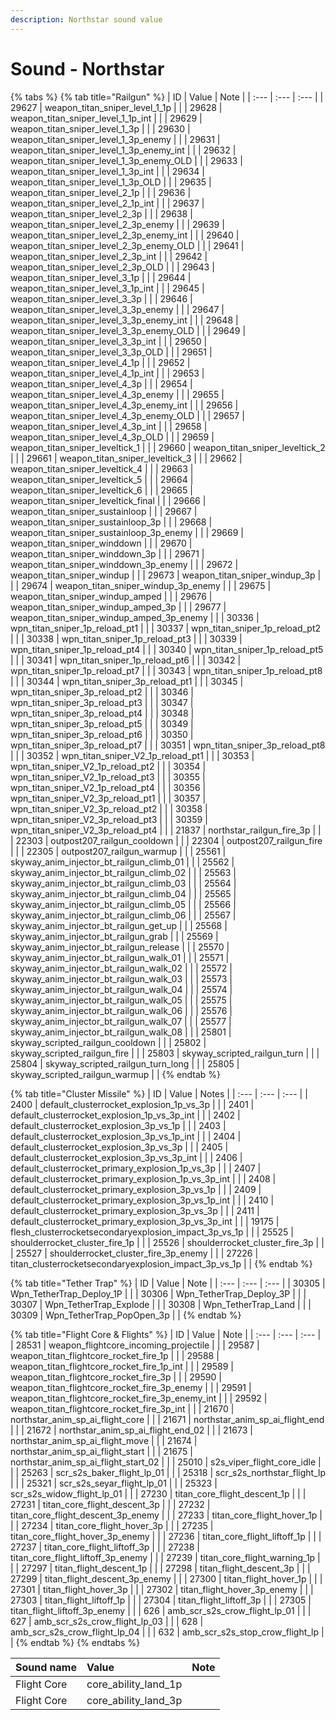 ```yaml
---
description: Northstar sound value
---
```


# Sound - Northstar

{% tabs %}
{% tab title="Railgun" %}
| ID | Value | Note |
| :--- | :--- | :--- |
| 29627 | weapon\_titan\_sniper\_level\_1\_1p |  |
| 29628 | weapon\_titan\_sniper\_level\_1\_1p\_int |  |
| 29629 | weapon\_titan\_sniper\_level\_1\_3p |  |
| 29630 | weapon\_titan\_sniper\_level\_1\_3p\_enemy |  |
| 29631 | weapon\_titan\_sniper\_level\_1\_3p\_enemy\_int |  |
| 29632 | weapon\_titan\_sniper\_level\_1\_3p\_enemy\_OLD |  |
| 29633 | weapon\_titan\_sniper\_level\_1\_3p\_int |  |
| 29634 | weapon\_titan\_sniper\_level\_1\_3p\_OLD |  |
| 29635 | weapon\_titan\_sniper\_level\_2\_1p |  |
| 29636 | weapon\_titan\_sniper\_level\_2\_1p\_int |  |
| 29637 | weapon\_titan\_sniper\_level\_2\_3p |  |
| 29638 | weapon\_titan\_sniper\_level\_2\_3p\_enemy |  |
| 29639 | weapon\_titan\_sniper\_level\_2\_3p\_enemy\_int |  |
| 29640 | weapon\_titan\_sniper\_level\_2\_3p\_enemy\_OLD |  |
| 29641 | weapon\_titan\_sniper\_level\_2\_3p\_int |  |
| 29642 | weapon\_titan\_sniper\_level\_2\_3p\_OLD |  |
| 29643 | weapon\_titan\_sniper\_level\_3\_1p |  |
| 29644 | weapon\_titan\_sniper\_level\_3\_1p\_int |  |
| 29645 | weapon\_titan\_sniper\_level\_3\_3p |  |
| 29646 | weapon\_titan\_sniper\_level\_3\_3p\_enemy |  |
| 29647 | weapon\_titan\_sniper\_level\_3\_3p\_enemy\_int |  |
| 29648 | weapon\_titan\_sniper\_level\_3\_3p\_enemy\_OLD |  |
| 29649 | weapon\_titan\_sniper\_level\_3\_3p\_int |  |
| 29650 | weapon\_titan\_sniper\_level\_3\_3p\_OLD |  |
| 29651 | weapon\_titan\_sniper\_level\_4\_1p |  |
| 29652 | weapon\_titan\_sniper\_level\_4\_1p\_int |  |
| 29653 | weapon\_titan\_sniper\_level\_4\_3p |  |
| 29654 | weapon\_titan\_sniper\_level\_4\_3p\_enemy |  |
| 29655 | weapon\_titan\_sniper\_level\_4\_3p\_enemy\_int |  |
| 29656 | weapon\_titan\_sniper\_level\_4\_3p\_enemy\_OLD |  |
| 29657 | weapon\_titan\_sniper\_level\_4\_3p\_int |  |
| 29658 | weapon\_titan\_sniper\_level\_4\_3p\_OLD |  |
| 29659 | weapon\_titan\_sniper\_leveltick\_1 |  |
| 29660 | weapon\_titan\_sniper\_leveltick\_2 |  |
| 29661 | weapon\_titan\_sniper\_leveltick\_3 |  |
| 29662 | weapon\_titan\_sniper\_leveltick\_4 |  |
| 29663 | weapon\_titan\_sniper\_leveltick\_5 |  |
| 29664 | weapon\_titan\_sniper\_leveltick\_6 |  |
| 29665 | weapon\_titan\_sniper\_leveltick\_final |  |
| 29666 | weapon\_titan\_sniper\_sustainloop |  |
| 29667 | weapon\_titan\_sniper\_sustainloop\_3p |  |
| 29668 | weapon\_titan\_sniper\_sustainloop\_3p\_enemy |  |
| 29669 | weapon\_titan\_sniper\_winddown |  |
| 29670 | weapon\_titan\_sniper\_winddown\_3p |  |
| 29671 | weapon\_titan\_sniper\_winddown\_3p\_enemy |  |
| 29672 | weapon\_titan\_sniper\_windup |  |
| 29673 | weapon\_titan\_sniper\_windup\_3p |  |
| 29674 | weapon\_titan\_sniper\_windup\_3p\_enemy |  |
| 29675 | weapon\_titan\_sniper\_windup\_amped |  |
| 29676 | weapon\_titan\_sniper\_windup\_amped\_3p |  |
| 29677 | weapon\_titan\_sniper\_windup\_amped\_3p\_enemy |  |
| 30336 | wpn\_titan\_sniper\_1p\_reload\_pt1 |  |
| 30337 | wpn\_titan\_sniper\_1p\_reload\_pt2 |  |
| 30338 | wpn\_titan\_sniper\_1p\_reload\_pt3 |  |
| 30339 | wpn\_titan\_sniper\_1p\_reload\_pt4 |  |
| 30340 | wpn\_titan\_sniper\_1p\_reload\_pt5 |  |
| 30341 | wpn\_titan\_sniper\_1p\_reload\_pt6 |  |
| 30342 | wpn\_titan\_sniper\_1p\_reload\_pt7 |  |
| 30343 | wpn\_titan\_sniper\_1p\_reload\_pt8 |  |
| 30344 | wpn\_titan\_sniper\_3p\_reload\_pt1 |  |
| 30345 | wpn\_titan\_sniper\_3p\_reload\_pt2 |  |
| 30346 | wpn\_titan\_sniper\_3p\_reload\_pt3 |  |
| 30347 | wpn\_titan\_sniper\_3p\_reload\_pt4 |  |
| 30348 | wpn\_titan\_sniper\_3p\_reload\_pt5 |  |
| 30349 | wpn\_titan\_sniper\_3p\_reload\_pt6 |  |
| 30350 | wpn\_titan\_sniper\_3p\_reload\_pt7 |  |
| 30351 | wpn\_titan\_sniper\_3p\_reload\_pt8 |  |
| 30352 | wpn\_titan\_sniper\_V2\_1p\_reload\_pt1 |  |
| 30353 | wpn\_titan\_sniper\_V2\_1p\_reload\_pt2 |  |
| 30354 | wpn\_titan\_sniper\_V2\_1p\_reload\_pt3 |  |
| 30355 | wpn\_titan\_sniper\_V2\_1p\_reload\_pt4 |  |
| 30356 | wpn\_titan\_sniper\_V2\_3p\_reload\_pt1 |  |
| 30357 | wpn\_titan\_sniper\_V2\_3p\_reload\_pt2 |  |
| 30358 | wpn\_titan\_sniper\_V2\_3p\_reload\_pt3 |  |
| 30359 | wpn\_titan\_sniper\_V2\_3p\_reload\_pt4 |  |
| 21837 | northstar\_railgun\_fire\_3p |  |
| 22303 | outpost207\_railgun\_cooldown |  |
| 22304 | outpost207\_railgun\_fire |  |
| 22305 | outpost207\_railgun\_warmup |  |
| 25561 | skyway\_anim\_injector\_bt\_railgun\_climb\_01 |  |
| 25562 | skyway\_anim\_injector\_bt\_railgun\_climb\_02 |  |
| 25563 | skyway\_anim\_injector\_bt\_railgun\_climb\_03 |  |
| 25564 | skyway\_anim\_injector\_bt\_railgun\_climb\_04 |  |
| 25565 | skyway\_anim\_injector\_bt\_railgun\_climb\_05 |  |
| 25566 | skyway\_anim\_injector\_bt\_railgun\_climb\_06 |  |
| 25567 | skyway\_anim\_injector\_bt\_railgun\_get\_up |  |
| 25568 | skyway\_anim\_injector\_bt\_railgun\_grab |  |
| 25569 | skyway\_anim\_injector\_bt\_railgun\_release |  |
| 25570 | skyway\_anim\_injector\_bt\_railgun\_walk\_01 |  |
| 25571 | skyway\_anim\_injector\_bt\_railgun\_walk\_02 |  |
| 25572 | skyway\_anim\_injector\_bt\_railgun\_walk\_03 |  |
| 25573 | skyway\_anim\_injector\_bt\_railgun\_walk\_04 |  |
| 25574 | skyway\_anim\_injector\_bt\_railgun\_walk\_05 |  |
| 25575 | skyway\_anim\_injector\_bt\_railgun\_walk\_06 |  |
| 25576 | skyway\_anim\_injector\_bt\_railgun\_walk\_07 |  |
| 25577 | skyway\_anim\_injector\_bt\_railgun\_walk\_08 |  |
| 25801 | skyway\_scripted\_railgun\_cooldown |  |
| 25802 | skyway\_scripted\_railgun\_fire |  |
| 25803 | skyway\_scripted\_railgun\_turn |  |
| 25804 | skyway\_scripted\_railgun\_turn\_long |  |
| 25805 | skyway\_scripted\_railgun\_warmup |  |
{% endtab %}

{% tab title="Cluster Missile" %}
| ID | Value | Notes |
| :--- | :--- | :--- |
| 2400 | default\_clusterrocket\_explosion\_1p\_vs\_3p |  |
| 2401 | default\_clusterrocket\_explosion\_1p\_vs\_3p\_int |  |
| 2402 | default\_clusterrocket\_explosion\_3p\_vs\_1p |  |
| 2403 | default\_clusterrocket\_explosion\_3p\_vs\_1p\_int |  |
| 2404 | default\_clusterrocket\_explosion\_3p\_vs\_3p |  |
| 2405 | default\_clusterrocket\_explosion\_3p\_vs\_3p\_int |  |
| 2406 | default\_clusterrocket\_primary\_explosion\_1p\_vs\_3p |  |
| 2407 | default\_clusterrocket\_primary\_explosion\_1p\_vs\_3p\_int |  |
| 2408 | default\_clusterrocket\_primary\_explosion\_3p\_vs\_1p |  |
| 2409 | default\_clusterrocket\_primary\_explosion\_3p\_vs\_1p\_int |  |
| 2410 | default\_clusterrocket\_primary\_explosion\_3p\_vs\_3p |  |
| 2411 | default\_clusterrocket\_primary\_explosion\_3p\_vs\_3p\_int |  |
| 19175 | flesh\_clusterrocketsecondaryexplosion\_impact\_3p\_vs\_1p |  |
| 25525 | shoulderrocket\_cluster\_fire\_1p |  |
| 25526 | shoulderrocket\_cluster\_fire\_3p |  |
| 25527 | shoulderrocket\_cluster\_fire\_3p\_enemy |  |
| 27226 | titan\_clusterrocketsecondaryexplosion\_impact\_3p\_vs\_1p |  |
{% endtab %}

{% tab title="Tether Trap" %}
| ID | Value | Note |
| :--- | :--- | :--- |
| 30305 | Wpn\_TetherTrap\_Deploy\_1P |  |
| 30306 | Wpn\_TetherTrap\_Deploy\_3P |  |
| 30307 | Wpn\_TetherTrap\_Explode |  |
| 30308 | Wpn\_TetherTrap\_Land |  |
| 30309 | Wpn\_TetherTrap\_PopOpen\_3p |  |
{% endtab %}

{% tab title="Flight Core & Flights" %}
| ID | Value | Note |
| :--- | :--- | :--- |
| 28531 | weapon\_flightcore\_incoming\_projectile |  |
| 29587 | weapon\_titan\_flightcore\_rocket\_fire\_1p |  |
| 29588 | weapon\_titan\_flightcore\_rocket\_fire\_1p\_int |  |
| 29589 | weapon\_titan\_flightcore\_rocket\_fire\_3p |  |
| 29590 | weapon\_titan\_flightcore\_rocket\_fire\_3p\_enemy |  |
| 29591 | weapon\_titan\_flightcore\_rocket\_fire\_3p\_enemy\_int |  |
| 29592 | weapon\_titan\_flightcore\_rocket\_fire\_3p\_int |  |
| 21670 | northstar\_anim\_sp\_ai\_flight\_core |  |
| 21671 | northstar\_anim\_sp\_ai\_flight\_end |  |
| 21672 | northstar\_anim\_sp\_ai\_flight\_end\_02 |  |
| 21673 | northstar\_anim\_sp\_ai\_flight\_move |  |
| 21674 | northstar\_anim\_sp\_ai\_flight\_start |  |
| 21675 | northstar\_anim\_sp\_ai\_flight\_start\_02 |  |
| 25010 | s2s\_viper\_flight\_core\_idle |  |
| 25263 | scr\_s2s\_baker\_flight\_lp\_01 |  |
| 25318 | scr\_s2s\_northstar\_flight\_lp |  |
| 25321 | scr\_s2s\_seyar\_flight\_lp\_01 |  |
| 25323 | scr\_s2s\_widow\_flight\_lp\_01 |  |
| 27230 | titan\_core\_flight\_descent\_1p |  |
| 27231 | titan\_core\_flight\_descent\_3p |  |
| 27232 | titan\_core\_flight\_descent\_3p\_enemy |  |
| 27233 | titan\_core\_flight\_hover\_1p |  |
| 27234 | titan\_core\_flight\_hover\_3p |  |
| 27235 | titan\_core\_flight\_hover\_3p\_enemy |  |
| 27236 | titan\_core\_flight\_liftoff\_1p |  |
| 27237 | titan\_core\_flight\_liftoff\_3p |  |
| 27238 | titan\_core\_flight\_liftoff\_3p\_enemy |  |
| 27239 | titan\_core\_flight\_warning\_1p |  |
| 27297 | titan\_flight\_descent\_1p |  |
| 27298 | titan\_flight\_descent\_3p |  |
| 27299 | titan\_flight\_descent\_3p\_enemy |  |
| 27300 | titan\_flight\_hover\_1p |  |
| 27301 | titan\_flight\_hover\_3p |  |
| 27302 | titan\_flight\_hover\_3p\_enemy |  |
| 27303 | titan\_flight\_liftoff\_1p |  |
| 27304 | titan\_flight\_liftoff\_3p |  |
| 27305 | titan\_flight\_liftoff\_3p\_enemy |  |
| 626 | amb\_scr\_s2s\_crow\_flight\_lp\_01 |  |
| 627 | amb\_scr\_s2s\_crow\_flight\_lp\_03 |  |
| 628 | amb\_scr\_s2s\_crow\_flight\_lp\_04 |  |
| 632 | amb\_scr\_s2s\_stop\_crow\_flight\_lp |  |
{% endtab %}
{% endtabs %}

| Sound name | Value | Note |
| :--- | :--- | :--- |
| Flight Core | core\_ability\_land\_1p |  |
| Flight Core | core\_ability\_land\_3p |  |

